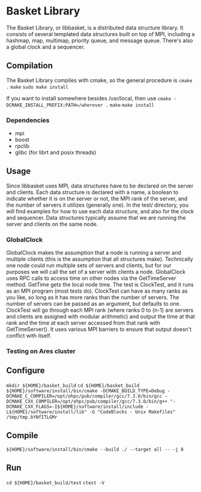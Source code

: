 # Basket Library

The Basket Library, or libbasket, is a distributed data structure
library. It consists of several templated data structures built on top
of MPI, including a hashmap, map, multimap, priority queue, and
message queue. There's also a global clock and a sequencer.

## Compilation

The Basket Library compiles with cmake, so the general procedure is
`cmake .`
`make`
`sudo make install`

If you want to install somewhere besides /usr/local, then use
`cmake -DCMAKE_INSTALL_PREFIX:PATH=/wherever .`
`make`
`make install`

### Dependencies
- mpi
- boost
- rpclib
- glibc (for librt and posix threads)

## Usage

Since libbasket uses MPI, data structures have to be declared on the
server and clients. Each data structure is declared with a name, a
boolean to indicate whether it is on the server or not, the MPI rank
of the server, and the number of servers it utilizes (generally
one). In the test/ directory, you will find examples for how to use
each data structure, and also for the clock and sequencer. Data
structures typically assume that we are running the server and clients
on the same node.

### GlobalClock

GlobalClock makes the assumption that a node is running a server and
multiple clients (this is the assumption that all structures
make). Technically one node could run multiple sets of servers and
clients, but for our purposes we will call the set of a server with
clients a node. GlobalClock uses RPC calls to access time on other
nodes via the GetTimeServer method. GetTime gets the local node
time. The test is ClockTest, and it runs as an MPI program (most tests
do). ClockTest can have as many ranks as you like, so long as it has
more ranks than the number of servers. The number of servers can be
passed as an argument, but defaults to one. ClockTest will go through
each MPI rank (where ranks 0 to (n-1) are servers and clients are
assigned with modular arithmetic) and output the time at that rank and
the time at each server accessed from that rank with
GetTimeServer(). It uses various MPI barriers to ensure that output
doesn't conflict with itself.

### Testing on Ares cluster

## Configure
`mkdir ${HOME}/basket_build`
`cd ${HOME}/basket_build`
`${HOME}/software/install/bin/cmake -DCMAKE_BUILD_TYPE=Debug -DCMAKE_C_COMPILER=/opt/ohpc/pub/compiler/gcc/7.3.0/bin/gcc -DCMAKE_CXX_COMPILER=/opt/ohpc/pub/compiler/gcc/7.3.0/bin/g++ "-DCMAKE_CXX_FLAGS=-I${HOME}/software/install/include -L${HOME}/software/install/lib" -G "CodeBlocks - Unix Makefiles" /tmp/tmp.bYNfITLGMr`

## Compile
`${HOME}/software/install/bin/cmake --build ./ --target all -- -j 8`

## Run
`cd ${HOME}/basket_build/test`
`ctest -V`